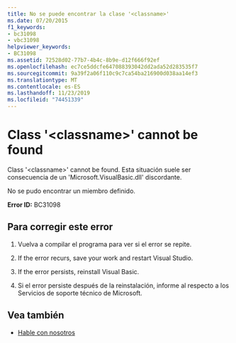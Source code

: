 ```yaml
---
title: No se puede encontrar la clase '<classname>'
ms.date: 07/20/2015
f1_keywords:
- bc31098
- vbc31098
helpviewer_keywords:
- BC31098
ms.assetid: 72528d02-77b7-4b4c-8b9e-d12f666f92ef
ms.openlocfilehash: ec7ce5ddcfe647088393042dd2ada52d283535f7
ms.sourcegitcommit: 9a39f2a06f110c9c7ca54ba216900d038aa14ef3
ms.translationtype: MT
ms.contentlocale: es-ES
ms.lasthandoff: 11/23/2019
ms.locfileid: "74451339"
---
```

# <a name="class-classname-cannot-be-found"></a>Class '\<classname>' cannot be found
Class '\<classname>' cannot be found. Esta situación suele ser consecuencia de un 'Microsoft.VisualBasic.dll' discordante.  
  
 No se pudo encontrar un miembro definido.  
  
 **Error ID:** BC31098  
  
## <a name="to-correct-this-error"></a>Para corregir este error  
  
1. Vuelva a compilar el programa para ver si el error se repite.  
  
2. If the error recurs, save your work and restart Visual Studio.  
  
3. If the error persists, reinstall Visual Basic.  
  
4. Si el error persiste después de la reinstalación, informe al respecto a los Servicios de soporte técnico de Microsoft.  
  
## <a name="see-also"></a>Vea también

- [Hable con nosotros](/visualstudio/ide/feedback-options)
